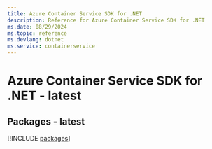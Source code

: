 ```yaml
---
title: Azure Container Service SDK for .NET
description: Reference for Azure Container Service SDK for .NET
ms.date: 08/29/2024
ms.topic: reference
ms.devlang: dotnet
ms.service: containerservice
---
```

# Azure Container Service SDK for .NET - latest
## Packages - latest
[!INCLUDE [packages](container-service-index.md)]